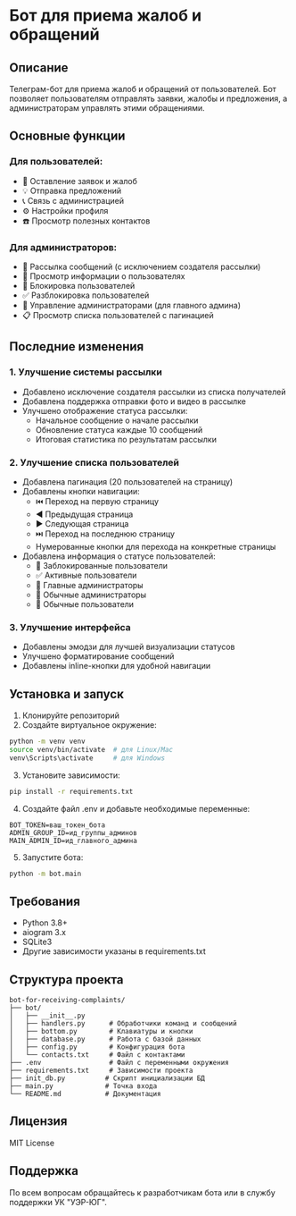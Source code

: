 # Бот для приема жалоб и обращений

## Описание
Телеграм-бот для приема жалоб и обращений от пользователей. Бот позволяет пользователям отправлять заявки, жалобы и предложения, а администраторам управлять этими обращениями.

## Основные функции

### Для пользователей:
- 📛 Оставление заявок и жалоб
- 💡 Отправка предложений
- 📞 Связь с администрацией
- ⚙️ Настройки профиля
- ☎️ Просмотр полезных контактов

### Для администраторов:
- 📢 Рассылка сообщений (с исключением создателя рассылки)
- 👤 Просмотр информации о пользователях
- 🚫 Блокировка пользователей
- ✅ Разблокировка пользователей
- 👥 Управление администраторами (для главного админа)
- 📋 Просмотр списка пользователей с пагинацией

## Последние изменения

### 1. Улучшение системы рассылки
- Добавлено исключение создателя рассылки из списка получателей
- Добавлена поддержка отправки фото и видео в рассылке
- Улучшено отображение статуса рассылки:
  - Начальное сообщение о начале рассылки
  - Обновление статуса каждые 10 сообщений
  - Итоговая статистика по результатам рассылки

### 2. Улучшение списка пользователей
- Добавлена пагинация (20 пользователей на страницу)
- Добавлены кнопки навигации:
  - ⏮️ Переход на первую страницу
  - ◀️ Предыдущая страница
  - ▶️ Следующая страница
  - ⏭️ Переход на последнюю страницу
  - Нумерованные кнопки для перехода на конкретные страницы
- Добавлена информация о статусе пользователей:
  - 🚫 Заблокированные пользователи
  - ✅ Активные пользователи
  - 👑 Главные администраторы
  - 👤 Обычные администраторы
  - 👥 Обычные пользователи

### 3. Улучшение интерфейса
- Добавлены эмодзи для лучшей визуализации статусов
- Улучшено форматирование сообщений
- Добавлены inline-кнопки для удобной навигации

## Установка и запуск

1. Клонируйте репозиторий
2. Создайте виртуальное окружение:
```bash
python -m venv venv
source venv/bin/activate  # для Linux/Mac
venv\Scripts\activate     # для Windows
```

3. Установите зависимости:
```bash
pip install -r requirements.txt
```

4. Создайте файл .env и добавьте необходимые переменные:
```
BOT_TOKEN=ваш_токен_бота
ADMIN_GROUP_ID=ид_группы_админов
MAIN_ADMIN_ID=ид_главного_админа
```

5. Запустите бота:
```bash
python -m bot.main
```

## Требования
- Python 3.8+
- aiogram 3.x
- SQLite3
- Другие зависимости указаны в requirements.txt

## Структура проекта

```
bot-for-receiving-complaints/
├── bot/
│   ├── __init__.py
│   ├── handlers.py      # Обработчики команд и сообщений
│   ├── bottom.py        # Клавиатуры и кнопки
│   ├── database.py      # Работа с базой данных
│   ├── config.py        # Конфигурация бота
│   └── contacts.txt     # Файл с контактами
├── .env                 # Файл с переменными окружения
├── requirements.txt     # Зависимости проекта
├── init_db.py          # Скрипт инициализации БД
├── main.py             # Точка входа
└── README.md           # Документация
```

## Лицензия

MIT License

## Поддержка

По всем вопросам обращайтесь к разработчикам бота или в службу поддержки УК "УЭР-ЮГ". 